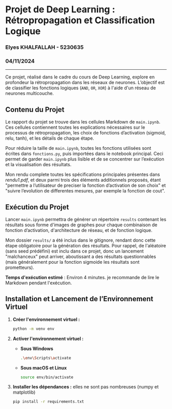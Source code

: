 # Projet de Deep Learning : Rétropropagation et Classification Logique

### Elyes KHALFALLAH - 5230635
### 04/11/2024
---

Ce projet, réalisé dans le cadre du cours de Deep Learning, explore en profondeur la rétropropagation dans les réseaux de neurones. L’objectif est de classifier les fonctions logiques (`AND`, `OR`, `XOR`) à l'aide d'un réseau de neurones multicouche. 

## Contenu du Projet

Le rapport du projet se trouve dans les cellules Markdown de `main.ipynb`. Ces cellules contiennent toutes les explications nécessaires sur le processus de rétropropagation, les choix de fonctions d’activation (sigmoid, relu, tanh), et les détails de chaque étape.

Pour réduire la taille de `main.ipynb`, toutes les fonctions utilisées sont écrites dans `fonctions.py`, puis importées dans le notebook principal. Ceci permet de garder `main.ipynb` plus lisible et de se concentrer sur l’exécution et la visualisation des résultats.

Mon rendu complete toutes les spécifications principales présentes dans *rendu1.pdf*, et deux parmi trois des éléments additionnels proposés, étant "permettre a l’utilisateur de preciser la fonction d’activation de son choix" et "suivre l’evolution de differentes mesures, par exemple la fonction de cout". 

## Exécution du Projet

Lancer `main.ipynb` permettra de générer un répertoire `results` contenant les résultats sous forme d'images de graphes pour chaque combinaison de fonction d’activation, d'architecture de réseau, et de fonction logique.

Mon dossier `results/` a été inclus dans le gitignore, rendant donc cette étape obligatoire pour la génération des résultats. Pour rappel, de l'aléatoire (sans seed prédéfini) est inclu dans ce projet, donc un lancement "malchanceux" peut arriver, aboutissant a des résultats questionnables (mais généralement pour la fonction sigmoide les résultats sont prometteurs). 

**Temps d'exécution estimé** : Environ 4 minutes. je recommande de lire le Markdown pendant l'exécution.

## Installation et Lancement de l’Environnement Virtuel

1. **Créer l'environnement virtuel :**
   ```bash
   python -m venv env
   ```

2. **Activer l'environnement virtuel :**
    - **Sous Windows**
        ```bash
        .\env\Scripts\activate
        ```
    - **Sous macOS et Linux**
        ```bash
        source env/bin/activate
        ```

3. **Installer les dépendances :** elles ne sont pas nombreuses (numpy et matplotlib)
    ```bash
   pip install -r requirements.txt
   ```

